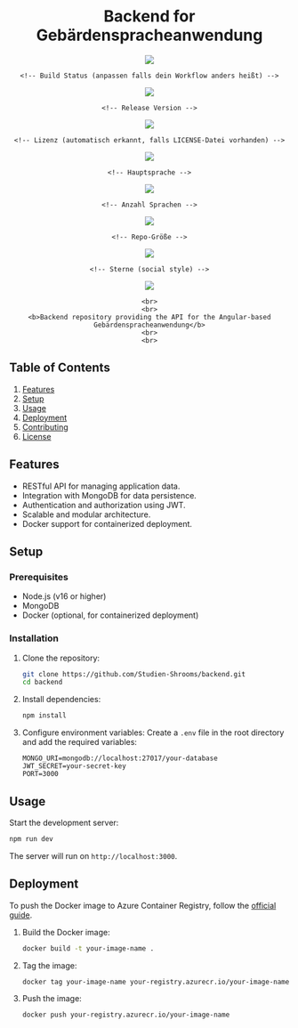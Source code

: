 <div align="center">
    <h1>Backend for Gebärdenspracheanwendung</h1>
   <!-- Letzter Commit -->
    <img src="https://img.shields.io/github/last-commit/Studien-Shrooms/backend">

    <!-- Build Status (anpassen falls dein Workflow anders heißt) -->
    
 <img src="https://img.shields.io/github/actions/workflow/status/Studien-Shrooms/backend/ci.yml?label=build">

    <!-- Release Version -->
<img src="https://img.shields.io/github/v/release/Studien-Shrooms/backend">

    <!-- Lizenz (automatisch erkannt, falls LICENSE-Datei vorhanden) -->
 <img src="https://img.shields.io/github/license/Studien-Shrooms/backend">

    <!-- Hauptsprache -->
<img src="https://img.shields.io/github/languages/top/Studien-Shrooms/backend">

    <!-- Anzahl Sprachen -->
<img src="https://img.shields.io/github/languages/count/Studien-Shrooms/backend">

    <!-- Repo-Größe -->
 <img src="https://img.shields.io/github/repo-size/Studien-Shrooms/backend">

    <!-- Sterne (social style) -->
 <img src="https://img.shields.io/github/stars/Studien-Shrooms/backend?style=social">

    <br>
    <br>
    <b>Backend repository providing the API for the Angular-based Gebärdenspracheanwendung</b>
    <br>
    <br>
</div>

## Table of Contents

1. [Features](#features)
2. [Setup](#setup)
3. [Usage](#usage)
4. [Deployment](#deployment)
5. [Contributing](#contributing)
6. [License](#license)

## Features

- RESTful API for managing application data.
- Integration with MongoDB for data persistence.
- Authentication and authorization using JWT.
- Scalable and modular architecture.
- Docker support for containerized deployment.

## Setup

### Prerequisites

- Node.js (v16 or higher)
- MongoDB
- Docker (optional, for containerized deployment)

### Installation

1. Clone the repository:
   ```bash
   git clone https://github.com/Studien-Shrooms/backend.git
   cd backend
   ```

2. Install dependencies:
   ```bash
   npm install
   ```

3. Configure environment variables:
   Create a `.env` file in the root directory and add the required variables:
   ```env
   MONGO_URI=mongodb://localhost:27017/your-database
   JWT_SECRET=your-secret-key
   PORT=3000
   ```

## Usage

Start the development server:
```bash
npm run dev
```

The server will run on `http://localhost:3000`.

## Deployment

To push the Docker image to Azure Container Registry, follow the [official guide](https://learn.microsoft.com/en-us/azure/container-registry/container-registry-get-started-docker-cli).

1. Build the Docker image:
   ```bash
   docker build -t your-image-name .
   ```

2. Tag the image:
   ```bash
   docker tag your-image-name your-registry.azurecr.io/your-image-name
   ```

3. Push the image:
   ```bash
   docker push your-registry.azurecr.io/your-image-name
   ```





